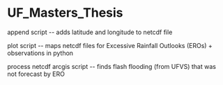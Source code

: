 # UF_Masters_Thesis


append script -- adds latitude and longitude to netcdf file

plot script -- maps netcdf files for Excessive Rainfall Outlooks (EROs) + observations in python

process netcdf arcgis script -- finds flash flooding (from UFVS) that was not forecast by ERO
